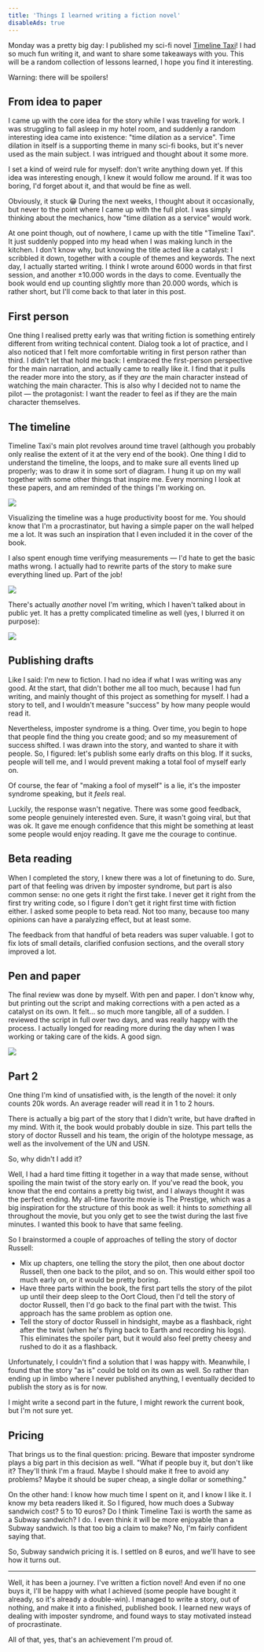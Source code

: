 ```yaml
---
title: 'Things I learned writing a fiction novel'
disableAds: true
---
```


Monday was a pretty big day: I published my sci-fi novel [Timeline Taxi](https://timeline-taxi.com)! I had so much fun writing it, and want to share some takeaways with you. This will be a random collection of lessons learned, I hope you find it interesting.

Warning: there will be spoilers!

## From idea to paper

I came up with the core idea for the story while I was traveling for work. I was struggling to fall asleep in my hotel room, and suddenly a random interesting idea came into existence: "time dilation as a service". Time dilation in itself is a supporting theme in many sci-fi books, but it's never used as the main subject. I was intrigued and thought about it some more. 

I set a kind of weird rule for myself: don't write anything down yet. If this idea was interesting enough, I knew it would follow me around. If it was too boring, I'd forget about it, and that would be fine as well.

Obviously, it stuck 😁 During the next weeks, I thought about it occasionally, but never to the point where I came up with the full plot. I was simply thinking about the mechanics, how "time dilation as a service" would work.

At one point though, out of nowhere, I came up with the title "Timeline Taxi". It just suddenly popped into my head when I was making lunch in the kitchen. I don't know why, but knowing the title acted like a catalyst: I scribbled it down, together with a couple of themes and keywords. The next day, I actually started writing. I think I wrote around 6000 words in that first session, and another ±10.000 words in the days to come. Eventually the book would end up counting slightly more than 20.000 words, which is rather short, but I'll come back to that later in this post.

## First person

One thing I realised pretty early was that writing fiction is something entirely different from writing technical content. Dialog took a lot of practice, and I also noticed that I felt more comfortable writing in first person rather than third. I didn't let that hold me back: I embraced the first-person perspective for the main narration, and actually came to really like it. I find that it pulls the reader more into the story, as if they _are_ the main character instead of watching the main character. This is also why I decided not to name the pilot — the protagonist: I want the reader to feel as if they are the main character themselves.  

## The timeline

Timeline Taxi's main plot revolves around time travel (although you probably only realise the extent of it at the very end of the book). One thing I did to understand the timeline, the loops, and to make sure all events lined up properly; was to draw it in some sort of diagram. I hung it up on my wall together with some other things that inspire me. Every morning I look at these papers, and am reminded of the things I'm working on.

![](/img/blog/taxi/outline.jpeg)

Visualizing the timeline was a huge productivity boost for me. You should know that I'm a procrastinator, but having a simple paper on the wall helped me a lot. It was such an inspiration that I even included it in the cover of the book. 

I also spent enough time verifying measurements — I'd hate to get the basic maths wrong. I actually had to rewrite parts of the story to make sure everything lined up. Part of the job! 

![](/img/blog/taxi/measures.png)

There's actually _another_ novel I'm writing, which I haven't talked about in public yet. It has a pretty complicated timeline as well (yes, I blurred it on purpose):

![](/img/blog/taxi/other-novel.png)

## Publishing drafts

Like I said: I'm new to fiction. I had no idea if what I was writing was any good. At the start, that didn't bother me all too much, because I had fun writing, and mainly thought of this project as something for myself. I had a story to tell, and I wouldn't measure "success" by how many people would read it.

Nevertheless, imposter syndrome is a thing. Over time, you begin to hope that people find the thing you create good; and so my measurement of success shifted. I was drawn into the story, and wanted to share it with people. So, I figured: let's publish some early drafts on this blog. If it sucks, people will tell me, and I would prevent making a total fool of myself early on.

Of course, the fear of "making a fool of myself" is a lie, it's the imposter syndrome speaking, but it _feels_ real.

Luckily, the response wasn't negative. There was some good feedback, some people genuinely interested even. Sure, it wasn't going viral, but that was ok. It gave me enough confidence that this might be something at least some people would enjoy reading. It gave me the courage to continue.

## Beta reading

When I completed the story, I knew there was a lot of finetuning to do. Sure, part of that feeling was driven by imposter syndrome, but part is also common sense: no one gets it right the first take. I never get it right from the first try writing code, so I figure I don't get it right first time with fiction either. I asked some people to beta read. Not too many, because too many opinions can have a paralyzing effect, but at least some.

The feedback from that handful of beta readers was super valuable. I got to fix lots of small details, clarified confusion sections, and the overall story improved a lot.

## Pen and paper

The final review was done by myself. With pen and paper. I don't know why, but printing out the script and making corrections with a pen acted as a catalyst on its own. It felt… so much more tangible, all of a sudden. I reviewed the script in full over two days, and was really happy with the process. I actually longed for reading more during the day when I was working or taking care of the kids. A good sign.

![](/img/blog/taxi/paper.jpeg)

## Part 2

One thing I'm kind of unsatisfied with, is the length of the novel: it only counts 20k words. An average reader will read it in 1 to 2 hours. 

There is actually a big part of the story that I didn't write, but have drafted in my mind. With it, the book would probably double in size. This part tells the story of doctor Russell and his team, the origin of the holotype message, as well as the involvement of the UN and USN.

So, why didn't I add it?

Well, I had a hard time fitting it together in a way that made sense, without spoiling the main twist of the story early on. If you've read the book, you know that the end contains a pretty big twist, and I always thought it was the perfect ending. My all-time favorite movie is The Prestige, which was a big inspiration for the structure of this book as well: it hints to _something_ all throughout the movie, but you only get to see the twist during the last five minutes. I wanted this book to have that same feeling. 

So I brainstormed a couple of approaches of telling the story of doctor Russell:

- Mix up chapters, one telling the story the pilot, then one about doctor Russell, then one back to the pilot, and so on. This would either spoil too much early on, or it would be pretty boring.
- Have three parts within the book, the first part tells the story of the pilot up until their deep sleep to the Oort Cloud, then I'd tell the story of doctor Russell, then I'd go back to the final part with the twist. This approach has the same problem as option one.
- Tell the story of doctor Russell in hindsight, maybe as a flashback, right after the twist (when he's flying back to Earth and recording his logs). This eliminates the spoiler part, but it would also feel pretty cheesy and rushed to do it as a flashback. 

Unfortunately, I couldn't find a solution that I was happy with. Meanwhile, I found that the story "as is" could be told on its own as well. So rather than ending up in limbo where I never published anything, I eventually decided to publish the story as is for now. 

I might write a second part in the future, I might rework the current book, but I'm not sure yet.

## Pricing

That brings us to the final question: pricing. Beware that imposter syndrome plays a big part in this decision as well. "What if people buy it, but don't like it? They'll think I'm a fraud. Maybe I should make it free to avoid any problems? Maybe it should be super cheap, a single dollar or something."

On the other hand: I know how much time I spent on it, and I know I like it. I know my beta readers liked it. So I figured, how much does a Subway sandwich cost? 5 to 10 euros? Do I think Timeline Taxi is worth the same as a Subway sandwich? I do. I even think it will be more enjoyable than a Subway sandwich. Is that too big a claim to make? No, I'm fairly confident saying that.

So, Subway sandwich pricing it is. I settled on 8 euros, and we'll have to see how it turns out.

---

Well, it has been a journey. I've written a fiction novel! And even if no one buys it, I'll be happy with what I achieved (some people have bought it already, so it's already a double-win). I managed to write a story, out of nothing, and make it into a finished, published book. I learned new ways of dealing with imposter syndrome, and found ways to stay motivated instead of procrastinate. 

All of that, yes, that's an achievement I'm proud of.